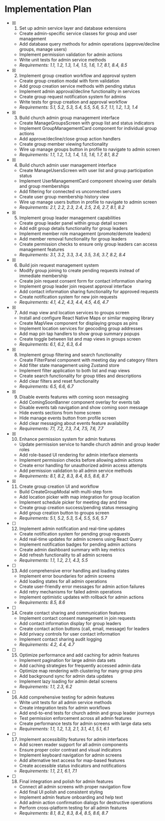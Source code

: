 # Implementation Plan

- [x] 1. Set up admin service layer and database extensions
  - Create admin-specific service classes for group and user management
  - Add database query methods for admin operations (approve/decline groups, manage users)
  - Implement permission validation for admin actions
  - Write unit tests for admin service methods
  - _Requirements: 1.1, 1.2, 1.3, 1.4, 1.5, 1.6, 1.7, 8.1, 8.4, 8.5_

- [x] 2. Implement group creation workflow and approval system
  - Create group creation modal with form validation
  - Add group creation service methods with pending status
  - Implement admin approval/decline functionality in services
  - Create group request notification system for admins
  - Write tests for group creation and approval workflow
  - _Requirements: 5.1, 5.2, 5.3, 5.4, 5.5, 5.6, 5.7, 1.1, 1.2, 1.3, 1.4_

- [x] 3. Build church admin group management interface
  - Create ManageGroupsScreen with group list and status indicators
  - Implement GroupManagementCard component for individual group actions
  - Add approve/decline/close group action handlers
  - Create group member viewing functionality
  - Wire up manage groups button in profile to navigate to admin screen
  - _Requirements: 1.1, 1.2, 1.3, 1.4, 1.5, 1.6, 1.7, 8.1, 8.2_

- [x] 4. Build church admin user management interface
  - Create ManageUsersScreen with user list and group participation status
  - Implement UserManagementCard component showing user details and group memberships
  - Add filtering for connected vs unconnected users
  - Create user group membership history view
  - Wire up manage users button in profile to navigate to admin screen
  - _Requirements: 2.1, 2.2, 2.3, 2.4, 2.5, 2.6, 2.7, 8.1, 8.2_

- [x] 5. Implement group leader management capabilities
  - Create group leader panel within group detail screen
  - Add edit group details functionality for group leaders
  - Implement member role management (promote/demote leaders)
  - Add member removal functionality for group leaders
  - Create permission checks to ensure only group leaders can access management features
  - _Requirements: 3.1, 3.2, 3.3, 3.4, 3.5, 3.6, 3.7, 8.2, 8.4_

- [x] 6. Build join request management system
  - Modify group joining to create pending requests instead of immediate membership
  - Create join request consent form for contact information sharing
  - Implement group leader join request approval interface
  - Add contact information sharing functionality for approved requests
  - Create notification system for new join requests
  - _Requirements: 4.1, 4.2, 4.3, 4.4, 4.5, 4.6, 4.7_

- [x] 7. Add map view and location services to groups screen
  - Install and configure React Native Maps or similar mapping library
  - Create MapView component for displaying groups as pins
  - Implement location services for geocoding group addresses
  - Add map pin tap handlers to show group summary popups
  - Create toggle between list and map views in groups screen
  - _Requirements: 6.1, 6.2, 6.3, 6.4_

- [x] 8. Implement group filtering and search functionality
  - Create FilterPanel component with meeting day and category filters
  - Add filter state management using Zustand store
  - Implement filter application to both list and map views
  - Create search functionality for group titles and descriptions
  - Add clear filters and reset functionality
  - _Requirements: 6.5, 6.6, 6.7_

- [x] 9. Disable events features with coming soon messaging
  - Add ComingSoonBanner component overlay for events tab
  - Disable events tab navigation and show coming soon message
  - Hide events sections from home screen
  - Hide manage events button from profile screen
  - Add clear messaging about events feature availability
  - _Requirements: 7.1, 7.2, 7.3, 7.4, 7.5, 7.6, 7.7_

- [x] 10. Enhance permission system for admin features
  - Update permission service to handle church admin and group leader roles
  - Add role-based UI rendering for admin interface elements
  - Implement permission checks before allowing admin actions
  - Create error handling for unauthorized admin access attempts
  - Add permission validation to all admin service methods
  - _Requirements: 8.1, 8.2, 8.3, 8.4, 8.5, 8.6, 8.7_

- [x] 11. Create group creation UI and workflow
  - Build CreateGroupModal with multi-step form
  - Add location picker with map integration for group location
  - Implement schedule picker for meeting day and time
  - Create group creation success/pending status messaging
  - Add group creation button to groups screen
  - _Requirements: 5.1, 5.2, 5.3, 5.4, 5.5, 5.6, 5.7_

- [ ] 12. Implement admin notification and real-time updates
  - Create notification system for pending group requests
  - Add real-time updates for admin screens using React Query
  - Implement notification badges for pending admin actions
  - Create admin dashboard summary with key metrics
  - Add refresh functionality to all admin screens
  - _Requirements: 1.1, 1.2, 2.1, 4.3, 5.5_

- [ ] 13. Add comprehensive error handling and loading states
  - Implement error boundaries for admin screens
  - Add loading states for all admin operations
  - Create user-friendly error messages for admin action failures
  - Add retry mechanisms for failed admin operations
  - Implement optimistic updates with rollback for admin actions
  - _Requirements: 8.5, 8.6_

- [ ] 14. Create contact sharing and communication features
  - Implement contact consent management in join requests
  - Add contact information display for group leaders
  - Create contact action buttons (call, email, message) for leaders
  - Add privacy controls for user contact information
  - Implement contact sharing audit logging
  - _Requirements: 4.2, 4.4, 4.7_

- [ ] 15. Optimize performance and add caching for admin features
  - Implement pagination for large admin data sets
  - Add caching strategies for frequently accessed admin data
  - Optimize map rendering with clustering for many group pins
  - Add background sync for admin data updates
  - Implement lazy loading for admin detail screens
  - _Requirements: 1.1, 2.3, 6.2_

- [ ] 16. Add comprehensive testing for admin features
  - Write unit tests for all admin service methods
  - Create integration tests for admin workflows
  - Add end-to-end tests for church admin and group leader journeys
  - Test permission enforcement across all admin features
  - Create performance tests for admin screens with large data sets
  - _Requirements: 1.1, 1.2, 1.3, 2.1, 3.1, 4.1, 5.1, 6.1_

- [ ] 17. Implement accessibility features for admin interfaces
  - Add screen reader support for all admin components
  - Ensure proper color contrast and visual indicators
  - Implement keyboard navigation for admin screens
  - Add alternative text access for map-based features
  - Create accessible status indicators and notifications
  - _Requirements: 1.1, 2.1, 6.1, 7.1_

- [ ] 18. Final integration and polish for admin features
  - Connect all admin screens with proper navigation flow
  - Add final UI polish and consistent styling
  - Implement admin feature onboarding and help text
  - Add admin action confirmation dialogs for destructive operations
  - Perform cross-platform testing for all admin features
  - _Requirements: 8.1, 8.2, 8.3, 8.4, 8.5, 8.6, 8.7_
